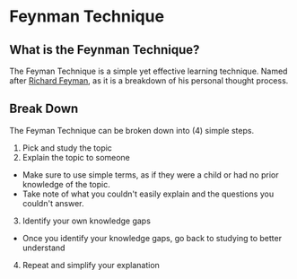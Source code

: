 # Feynman Technique

## What is the Feynman Technique?
The Feyman Technique is a simple yet effective learning technique.
Named after [Richard Feyman](https://en.wikipedia.org/wiki/Richard_Feynman), as it is a breakdown of his personal thought process. 

## Break Down 
The Feyman Technique can be broken down into (4) simple steps.

1. Pick and study the topic
2. Explain the topic to someone
 - Make sure to use simple terms, as if they were a child or had no prior knowledge of the topic.
 - Take note of what you couldn't easily explain and the questions you couldn't answer.
3. Identify your own knowledge gaps
 - Once you identify your knowledge gaps, go back to studying to better understand
4. Repeat and simplify your explanation